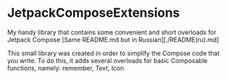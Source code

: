 # JetpackComposeExtensions

My handy library that contains some convenient and short overloads for Jetpack Compose
[Same README.md but in Russian][./README(ru).md]

This small library was created in order to simplify the Compose code that you write.
To do this, it adds several overloads for basic Composable functions, namely: remember, Text, Icon
